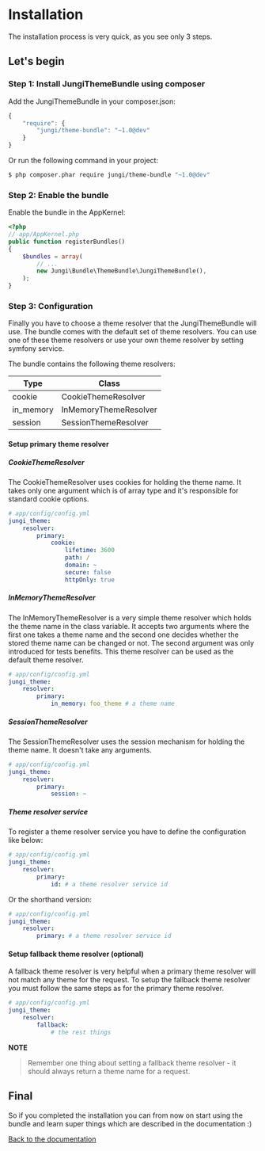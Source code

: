 Installation
============

The installation process is very quick, as you see only 3 steps.

Let's begin
-----------

### Step 1: Install JungiThemeBundle using composer

Add the JungiThemeBundle in your composer.json:

```js
{
    "require": {
        "jungi/theme-bundle": "~1.0@dev"
    }
}
```

Or run the following command in your project:

```bash
$ php composer.phar require jungi/theme-bundle "~1.0@dev"
```

### Step 2: Enable the bundle

Enable the bundle in the AppKernel:

```php
<?php
// app/AppKernel.php
public function registerBundles()
{
    $bundles = array(
        // ...
        new Jungi\Bundle\ThemeBundle\JungiThemeBundle(),
    );
}
```

### Step 3: Configuration

Finally you have to choose a theme resolver that the JungiThemeBundle will use. The bundle comes with the default set
of theme resolvers. You can use one of these theme resolvers or use your own theme resolver by setting symfony service.

The bundle contains the following theme resolvers:

Type | Class
---- | -----
cookie | CookieThemeResolver
in_memory | InMemoryThemeResolver
session | SessionThemeResolver

#### Setup primary theme resolver

##### CookieThemeResolver

The CookieThemeResolver uses cookies for holding the theme name. It takes only one argument which is of array type and
it's responsible for standard cookie options.

```yaml
# app/config/config.yml
jungi_theme:
    resolver:
        primary:
            cookie:
                lifetime: 3600
                path: /
                domain: ~
                secure: false
                httpOnly: true
```

##### InMemoryThemeResolver

The InMemoryThemeResolver is a very simple theme resolver which holds the theme name in the class variable. It accepts two
arguments where the first one takes a theme name and the second one decides whether the stored theme name can be changed
or not. The second argument was only introduced for tests benefits. This theme resolver can be used as the default theme
resolver.

```yaml
# app/config/config.yml
jungi_theme:
    resolver:
        primary:
            in_memory: foo_theme # a theme name
```

##### SessionThemeResolver

The SessionThemeResolver uses the session mechanism for holding the theme name. It doesn't take any arguments.

```yaml
# app/config/config.yml
jungi_theme:
    resolver:
        primary:
            session: ~
```

##### Theme resolver service

To register a theme resolver service you have to define the configuration like below:

```yml
# app/config/config.yml
jungi_theme:
    resolver:
        primary:
            id: # a theme resolver service id
```

Or the shorthand version:

```yml
# app/config/config.yml
jungi_theme:
    resolver:
        primary: # a theme resolver service id
```

#### Setup fallback theme resolver (optional)

A fallback theme resolver is very helpful when a primary theme resolver will not match any theme for the request. To setup
the fallback theme resolver you must follow the same steps as for the primary theme resolver.

```yml
# app/config/config.yml
jungi_theme:
    resolver:
        fallback:
            # the rest things
```

**NOTE**

> Remember one thing about setting a fallback theme resolver - it should always return a theme name for a request.

Final
-----

So if you completed the installation you can from now on start using the bundle and learn super things which are described
in the documentation :)

[Back to the documentation](https://github.com/piku235/JungiThemeBundle/tree/master/Resources/doc/index.md)
